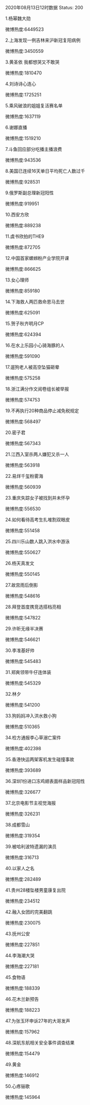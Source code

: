 2020年08月13日12时数据
Status: 200

1.杨幂魏大勋

微博热度:6449523

2.上海发现一例吉林来沪新冠复阳病例

微博热度:3450559

3.黄圣依 我都想哭又不敢哭

微博热度:1810470

4.刘诗诗心连心

微博热度:1725251

5.乘风破浪的姐姐复活赛名单

微博热度:1637119

6.谢娜直播

微博热度:1519210

7.斗鱼回应部分吃播主播浪费

微博热度:943536

8.美国已连续16天单日平均死亡人数过千

微博热度:928531

9.俄罗斯副总理新冠阳性

微博热度:919951

10.西安方欣

微博热度:889238

11.虞书欣拍的THE9

微博热度:872705

12.中国首家螺蛳粉产业学院开课

微博热度:866625

13.女心理师

微博热度:859180

14.下海救人两匹救命恩马去世

微博热度:625091

15.贺子秋齐明月CP

微博热度:624394

16.在水上乐园小心骑海豚的人

微博热度:591090

17.遛狗老人被高空坠猫砸晕

微博热度:575258

18.浙江满分作文阅卷组长被举报

微博热度:574753

19.不再执行20种商品停止减免税规定

微博热度:568497

20.密子君

微博热度:567343

21.江西入室杀两人嫌犯又杀一人

微博热度:563918

22.易烊千玺粉雾海

微博热度:560939

23.重庆失踪女子被找到并未怀孕

微博热度:556530

24.如何看待高考生扎堆割双眼皮

微博热度:551458

25.四川乐山数人跳入洪水中游泳

微博热度:550627

26.杨天真发文

微博热度:550145

27.故宫雨后倒影

微博热度:548616

28.拜登首度携竞选搭档亮相

微博热度:547822

29.许昕无缘半决赛

微博热度:546621

30.李准基好帅

微博热度:545483

31.郑爽领带牛仔连体装

微博热度:545329

32.林夕

微博热度:541200

33.狗妈妈冲入洪水救小狗

微博热度:510365

34.检方通报李心草溺亡案件

微博热度:402398

35.香港快运两架客机发生碰撞事故

微博热度:393689

36.深圳1份进口冻鸡翅表面样品新冠阳性

微博热度:326677

37.北京电影节主视觉海报

微博热度:326231

38.成都雪山

微博热度:319354

39.被哈利波特遗漏的演员

微博热度:316713

40.以家人之名

微博热度:282489

41.贵州28楼坠楼男童康复出院

微博热度:234512

42.融入女团的完美翻跳

微博热度:230075

43.抚州公安

微博热度:227851

44.李海潮大哭

微博热度:227181

45.食物语

微博热度:188339

46.花木兰新预告

微博热度:188223

47.为张玉环申诉27年的大哥发声

微博热度:157962

48.深航东航相关安全事件调查结果

微博热度:154479

49.黄金

微博热度:146912

50.心疼骊歌

微博热度:145964

